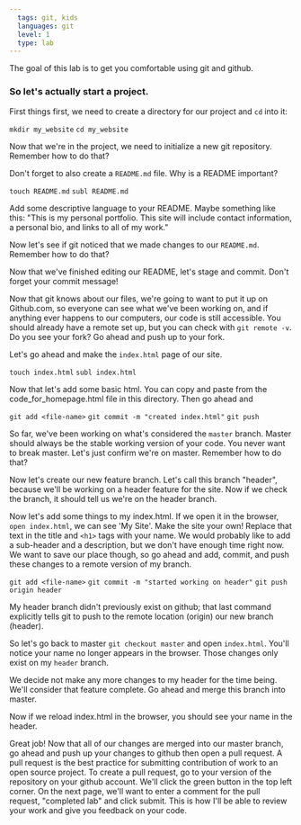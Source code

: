 ```yaml
---
  tags: git, kids 
  languages: git
  level: 1
  type: lab
---
```


The goal of this lab is to get you comfortable using git and github.

### So let's actually start a project.

First things first, we need to create a directory for our project and `cd` into it:

`mkdir my_website`
`cd my_website`

Now that we're in the project, we need to initialize a new git repository. Remember how to do that?

Don't forget to also create a `README.md` file. Why is a README important?

`touch README.md`
`subl README.md` 

Add some descriptive language to your README. Maybe something like this: "This is my personal portfolio. This site will include contact information, a personal bio, and links to all of my work."

Now let's see if git noticed that we made changes to our `README.md`. Remember how to do that? 

Now that we've finished editing our README, let's stage and commit. Don't forget your commit message!

Now that git knows about our files, we're going to want to put it up on Github.com, so everyone can see what we've been working on, and if anything ever happens to our computers, our code is still accessible. You should already have a remote set up, but you can check with `git remote -v`. Do you see your fork? Go ahead and push up to your fork. 

Let's go ahead and make the `index.html` page of our site.

`touch index.html`
`subl index.html`

Now that let's add some basic html. You can copy and paste from the code_for_homepage.html file in this directory. Then go ahead and 

`git add <file-name>`
`git commit -m "created index.html"`
`git push`

So far, we've been working on what's considered the `master` branch. Master should always be the stable working version of your code. You never want to break master. Let's just confirm we're on master. Remember how to do that?

Now let's create our new feature branch. Let's call this branch "header", because we'll be working on a header feature for the site. Now if we check the branch, it should tell us we're on the header branch.

Now let's add some things to my index.html. If we open it in the browser, `open index.html`, we can see 'My Site'. Make the site your own! Replace that text in the title and `<h1>` tags with your name. We would probably like to add a sub-header and a description, but we don't have enough time right now. We want to save our place though, so go ahead and add, commit, and push these changes to a remote version of my branch.

`git add <file-name>`
`git commit -m "started working on header"`
`git push origin header`

My header branch didn't previously exist on github; that last command explicitly tells git to push to the remote location (origin) our new branch (header). 

So let's go back to master `git checkout master` and open `index.html`. You'll notice your name no longer appears in the browser. Those changes only exist on my `header` branch.

We decide not make any more changes to my header for the time being. We'll consider that feature complete. Go ahead and merge this branch into master.

Now if we reload index.html in the browser, you should see your name in the header.

Great job! Now that all of our changes are merged into our master branch, go ahead and push up your changes to github then open a pull request. A pull request is the best practice for submitting contribution of work to an open source project. To create a pull request, go to your version of the repository on your github account. We'll click the green button in the top left corner. On the next page, we'll want to enter a comment for the pull request, "completed lab" and click submit. This is how I'll be able to review your work and give you feedback on your code. 
